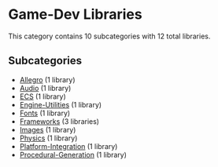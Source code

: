 # Game-Dev Libraries

This category contains 10 subcategories with 12 total libraries.

## Subcategories

- [Allegro](Allegro.md) (1 library)
- [Audio](Audio.md) (1 library)
- [ECS](ECS.md) (1 library)
- [Engine-Utilities](Engine-Utilities.md) (1 library)
- [Fonts](Fonts.md) (1 library)
- [Frameworks](Frameworks.md) (3 libraries)
- [Images](Images.md) (1 library)
- [Physics](Physics.md) (1 library)
- [Platform-Integration](Platform-Integration.md) (1 library)
- [Procedural-Generation](Procedural-Generation.md) (1 library)
